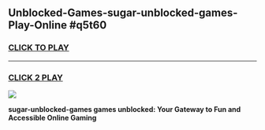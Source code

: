
## Unblocked-Games-sugar-unblocked-games-Play-Online #q5t60
<h3>
<a href="https://news.freeplayer.one?title=sugar-unblocked-games&ref=3">CLICK TO PLAY</a></h3>
<hr>

<h3>
<a href="https://news.freeplayer.one?title=sugar-unblocked-games&ref=3">CLICK 2 PLAY</a>
  
</h3>

<a href="https://news.freeplayer.one?title=sugar-unblocked-games&ref=3"><img src="https://clearcache.store/games.png"></a>


**sugar-unblocked-games games unblocked: Your Gateway to Fun and Accessible Online Gaming**
